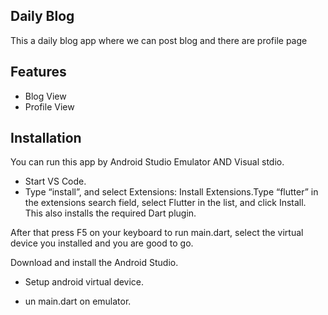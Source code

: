 
## Daily Blog
This a daily blog app where we can post blog and there are profile page


## Features
- Blog View
- Profile View


## Installation
You can run this app by Android Studio Emulator AND Visual stdio.
 - Start VS Code.
 - Type “install”, and select Extensions: Install Extensions.Type “flutter” in the extensions search field, select Flutter in the list, and click Install. This also installs the required Dart plugin.

After that press F5 on your keyboard to run main.dart, select the virtual device you installed and you are good to go.


Download and install the Android Studio.

- Setup android virtual device.

- un main.dart on emulator.
